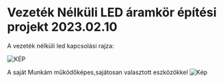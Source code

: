 # Vezeték Nélküli LED áramkör építési projekt 2023.02.10

A vezeték nélküli led kapcsolási rajza:

![KÉP](kapcsol%C3%A1si.png)

A saját Munkám működőképes,sajátosan valasztott eszközökkel 
![Kép](tér.jpeg)


